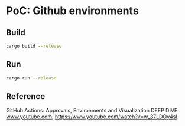 # PoC: Github environments

## Build

```sh
cargo build --release
```

## Run

```sh
cargo run --release
```

## Reference

GitHub Actions: Approvals, Environments and Visualization DEEP DIVE. www.youtube.com, https://www.youtube.com/watch?v=w_37LDOy4sI.
